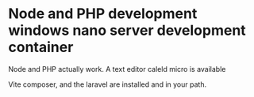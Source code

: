 # Node and PHP development windows nano server development container

Node and PHP actually work. A text editor caleld micro is available

Vite composer, and the laravel are installed and in your path.
